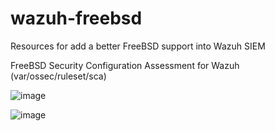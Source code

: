 # wazuh-freebsd
Resources for add a better FreeBSD support into Wazuh SIEM

FreeBSD Security Configuration Assessment for Wazuh (var/ossec/ruleset/sca)

![image](https://github.com/alonsobsd/wazuh-freebsd/assets/11150989/294d6231-e7e8-4ce0-be5f-50c64aefe415)

![image](https://github.com/alonsobsd/wazuh-freebsd/assets/11150989/e576675d-2ab4-4559-b9a1-3e792daedf1e)

